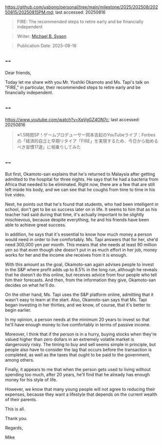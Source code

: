 https://github.com/usbong/personal/tree/main/milestone/2025/202508/20250815/20250815PM.md; last accessed: 20250816

> FIRE: The recommended steps to retire early and be financially independent

> Writer: [Michael B. Syson](https://www.linkedin.com/in/michaelsyson/)

> Publication Date: 2025-08-16

## --

Dear friends,

Today let me share with you Mr. Yoshiki Okamoto and Ms. Tapi's talk on "FIRE," in particular, their recommended steps to retire early and be financially independent.

## --

https://www.youtube.com/watch?v=XqVgGZ4ON7c; last accessed: 20250816

> ※1.5時間SP！ゲームプロデューサー岡本吉起のYouTubeライブ：Forbesの「経済的自立と早期リタイア「FIRE」を実現するため、今日から始めるべき習慣17選」に相乗りしてみた

## --

But first, Okamoto-san explains that he's returned to Malaysia after getting admitted to the hospital for three nights. He says that he had a bacteria from Africa that needed to be eliminated. Right now, there are a few that are still left inside his body, and we can see that he coughs from time to time in his live video.

Next, he points out that he's found that students, who had been intelligent in school, don't get to be so success later on in life. It seems to him that as his teacher had said during that time, it's actually important to be slightly mischievous, because despite everything, he and his friends have been able to achieve great success.

In addition, he says that it's essential to know how much money a person would need in order to live comfortably. Ms. Tapi answers that for her, she'd need 300,000 yen per month. This means that she needs at least 90 million yen so that even though she doesn't put in as much effort in her job, money works for her and the income she receives from it is enough.

With this amount as the goal, Okamoto-san again advises people to invest in the S&P where profit adds up to 8.5% in the long run, although he reveals that he doesn't do this online, but receives advice from four people who tell him their forecasts. And then, from the information they give, Okamoto-san decides on what he'll do.

On the other hand, Ms. Tapi uses the S&P platform online, admitting that it wasn't easy to learn at the start. Also, Okamoto-san says that Ms. Tapi began investing in her thirties, and we know, of course, that it's better to begin earlier.

In my opinion, a person needs at the minimum 20 years to invest so that he'll have enough money to live comfortably in terms of passive income.

Moreover, I think that if the person is in a hurry, buying stocks when they're valued higher than zero dollars in an extremely volatile market is dangerously risky. The timing to buy and sell seems simple in principle, but people also have to consider the lag that occurs before the transaction is completed, as well as the taxes that ought to be paid to the government, among others.

Finally, it appears to me that when the person gets used to living without spending too much, after 20 years, he'll find that he already has enough money for his style of life.

However, we know that many young people will not agree to reducing their expenses, because they want a lifestyle that depends on the current wealth of their parents. 

This is all.

Thank you.

Regards,

Mike